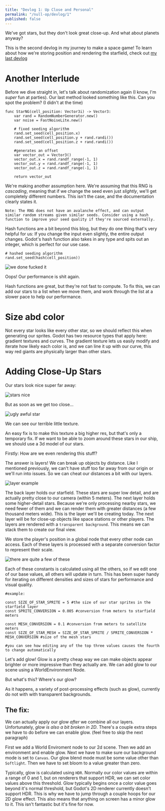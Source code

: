 ```yaml
---
title: "Devlog 1: Up Close and Personal"
permalink: "/null-op/devlog/1"
published: false
---
```


We've got stars, but they don't look great close-up. And what about planets anyway?

This is the second devlog in my journey to make a space game! To learn about how we're storing position and rendering the starfield, check out [my last devlog](/null-op/devlog/1)

# Another Interlude

Before we dive straight in, let's talk about randomization again (I know, I'm *super* fun at parties). Our last method looked something like this. Can you spot the problem? (I didn't at the time)

```
func StarNG(cell_position: Vector3i) -> Vector3:
    var rand = RandomNumberGenerator.new()
    var noise = FastNoiseLite.new()

    # fixed seeding algorithm 
    rand.set_seed(cell_position.x)
    rand.set_seed(cell_position.y + rand.randi())
    rand.set_seed(cell_position.z + rand.randi())

    #generates an offset
    var vector_out = Vector3()
    vector_out.x = rand.randf_range(-1, 1)
    vector_out.y = rand.randf_range(-1, 1)
    vector_out.z = rand.randf_range(-1, 1)

    return vector_out
```

We're making another assumption here. We're assuming that this RNG is *cascading*, meaning that if we change the seed even just *slightly*, we'll get completely different numbers. This isn't the case, and the documentation clearly states it.

```
Note: The RNG does not have an avalanche effect, and can output similar random streams given similar seeds. Consider using a hash function to improve your seed quality if they're sourced externally.
```

Hash functions are a bit beyond this blog, but they do one thing that's very helpful for us: If you change the input even slightly, the entire output changes. Godot's hash function also takes in any type and spits out an integer, which is perfect for our use case.

```
# hashed seeding algorithm 
rand.set_seed(hash(cell_position))
```

![we done fucked it](/assets/devlog/null-op/1/hashed-performance.png)

Oops! Our performance is shit again.

Hash functions are great, but they're not fast to compute. To fix this, we can add our stars to a list when we move them, and work through the list at a slower pace to help our performance.

# Size abd color

Not every star looks like every other star, so we should reflect this when generating our sprites. Godot has two resource types that apply here: gradient textures and curves. The gradient texture lets us easily modify and iterate how likely each color is, and we can line it up with our curve, this way red giants are physically larger than other stars.

# Adding Close-Up Stars

Our stars look nice super far away:

![stars nice](/assets/devlog/null-op/1/bad-star-far.png)

But as soon as we get too close...

![ugly awful star](/assets/devlog/null-op/1/bad-stars-close.png)

We can see our terrible little texture. 

An easy fix is to make this texture a big higher res, but that's only a temporary fix. If we want to be able to zoom around these stars in our ship, we should use a 3d model of our stars.


Firstly: How are we even rendering this stuff? 


The answer is layers! We can break up objects by distance. Like I mentioned previously, we can't have stuff too far away from our origin or we'll run into issues. So we can cheat our distances a bit with our layers.

![layer example](/assets/devlog/null-op/1/layer-example.png)

The back layer holds our starfield. These stars are super low detail, and are actually pretty close to our camera (within 5 meters). The next layer holds some higher-detail stars. Because we're only processing nearby stars, we need fewer of them and we can render them with greater distances (a few thousand meters wide). This is the layer we'll be creating today. The next layer will be for close-up objects like space stations or other players. The layers are rendered with a `transparent background`. This means we can stack them to create our final view. 

We store the player's position in a global node that every other node can access. Each of these layers is processed with a separate conversion factor to represent their scale.

![there are quite a few of these](/assets/devlog/null-op/1/constants.png)

Each of these constants is calculated using all the others, so if we edit one of our base values, all others will update in turn. This has been super handy for iterating on different densities and sizes of stars for performance and visual quality.

```gdscript
#example:

const SIZE_OF_STAR_SPRITE = 5 #the size of our star sprites in the starfield layer
const SPRITE_CONVERSION = 0.005 #conversion from meters to starfield meters

const MESH_CONVERSION = 0.1 #conversion from meters to satellite meters
const SIZE_OF_STAR_MESH = SIZE_OF_STAR_SPRITE / SPRITE_CONVERSION * MESH_CONVERSION #size of the mesh stars

#you can see how editing any of the top three values causes the fourth to change automatically
```

Let's add glow! Glow is a pretty cheap way we can make objects appear brighter or more impressive than they actually are. We can add glow to our scene using a WorldEnvironment Node. 

But what's this? Where's our glow? 

As it happens, a variety of post-processing effects (such as glow), currently do not with with transparent backgrounds. 

## The fix:

We can actually apply our glow *after* we combine all our layers. Unfortunately, *glow is also a bit broken in 2D*. There's a couple extra steps we have to do before we can enable glow. (feel free to skip the next paragraph)

First we add a World Enviroment node to our 2d scene. Then we add an environment and enable glow. Next we have to make sure our background mode is set to `Canvas`. Our glow blend mode must be some value other than `Softlight`. Then we have to set bloom to a value greater than zero. 

Typically, glow is calculated using `HDR`. Normally our color values are within a range of 0 and 1, but on renderers that support HDR, we can set color values above this threshold. Glow typically begins once a color value goes beyond it's normal threshold, but Godot's 2D renderer currently doesn't support HDR. This is why we have to jump through a couple hoops for our 2D glow effect. This also means that anything on screen has a minor glow to it. This isn't fantastic but it's fine for now.

